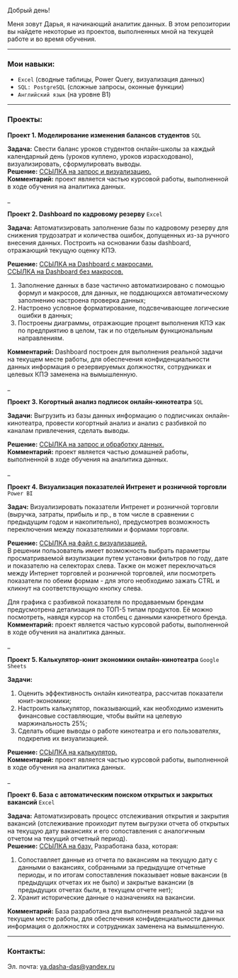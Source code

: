 Добрый день!

Меня зовут Дарья, я начинающий аналитик данных. В этом репозитории вы найдете некоторые из проектов, выполненных мной на текущей работе и во время обучения. 
____
### **Мои навыки:**

- `Excel` (сводные таблицы, Power Query, визуализация данных)
- `SQL: PostgreSQL` (сложные запросы, оконные функции)
- `Английский язык` (на уровне B1)
____
### **Проекты:**

**Проект 1. Моделирование изменения балансов студентов** `SQL`

**Задача:** Свести баланс уроков студентов онлайн-школы за каждый календарный день (уроков куплено, уроков израсходовано), визуализировать, сформулировать выводы. <br/>
**Решение:** [ССЫЛКА на запрос и визуализацию.](https://docs.google.com/document/d/1fx1BtBvl18P9u4kssKWPRDsqv3WRJl3PSfWpC11Q_Ds/edit )<br/>
**Комментарий:** проект является частью курсовой работы, выполненной в ходе обучения на аналитика данных. 

_

**Проект 2. Dashboard по кадровому резерву** `Excel`

**Задача:** Автоматизировать заполнение базы по кадровому резерву для снижения трудозатрат и количества ошибок, допущенных из-за ручного внесения данных. Построить на основании базы dashboard, отражающий текущую оценку КПЭ.

**Решение:** [ССЫЛКА на Dashboard с макросами.](https://github.com/Daria-Pokopaeva/data-analyst-portfolio/blob/main/%D0%9F%D1%80%D0%BE%D0%B5%D0%BA%D1%82%202.%20Dashboard_%D0%BA%D0%B0%D0%B4%D1%80%D0%BE%D0%B2%D1%8B%D0%B9%20%D1%80%D0%B5%D0%B7%D0%B5%D1%80%D0%B2%20(%D1%81%20%D0%BC%D0%B0%D0%BA%D1%80%D0%BE%D1%81%D0%B0%D0%BC%D0%B8).xlsm) <br/> 
[ССЫЛКА на Dashboard без макросов.](https://github.com/Daria-Pokopaeva/data-analyst-portfolio/blob/main/%D0%9F%D1%80%D0%BE%D0%B5%D0%BA%D1%82%202.%20Dashboard_%D0%BA%D0%B0%D0%B4%D1%80%D0%BE%D0%B2%D1%8B%D0%B9%20%D1%80%D0%B5%D0%B7%D0%B5%D1%80%D0%B2%20(%D0%B1%D0%B5%D0%B7%20%D0%BC%D0%B0%D0%BA%D1%80%D0%BE%D1%81%D0%BE%D0%B2).xlsx) <br/> 
1. Заполнение данных в базе частично автоматизировано с помощью формул и макросов, для данных, не поддающихся автоматическому заполнению настроена проверка данных;
2. Настроено условное форматирование, подсвечивающее логические ошибки в данных;
3. Построены диаграммы, отражающие процент выполнения КПЭ как по предприятию в целом, так и по отдельным функциональным направлениям.

**Комментарий:** Dashboard построен для выполнения реальной задачи на текущем месте работы, для обеспечения конфиденциальности данных информация о резервируемых должностях, сотрудниках и целевых КПЭ заменена на вымышленную. 

_

**Проект 3. Когортный анализ подписок онлайн-кинотеатра** `SQL`

**Задачи:** Выгрузить из базы данных информацию о подписчиках онлайн-кинотеатра, провести когортный анализ и анализ с разбивкой по каналам привлечения, сделать выводы. 

**Решение:** [ССЫЛКА на запрос и обработку данных.](https://docs.google.com/spreadsheets/d/1gZye5k7uM7PZO13VTylnBJZ3ym5HdYYB/edit?usp=sharing&ouid=117902686209054861592&rtpof=true&sd=true)<br/>
**Комментарий:** проект является частью домашней работы, выполненной в ходе обучения на аналитика данных. 

_

**Проект 4. Визуализация показателей Интренет и розничной торговли** `Power BI`

**Задач:** 
Визуализировать показатели Интренет и розничной торговли (выручка, затраты, прибыль и пр., в том числе в сравнении с предыдущим годом и накопительно), предусмотрев возможность переключения между показателяими и формами торговли. 

**Решение:** [ССЫЛКА на файл с визуализацией.](https://github.com/Daria-Pokopaeva/data-analyst-portfolio/blob/main/%D0%9F%D1%80%D0%BE%D0%B5%D0%BA%D1%82%204.%20Power%20BI.pbix)<br/>
В решении пользователь имеет возможность выбрать параметры просматриваемой визулизации путем установки фильтров по году, дате и показателю на селекторах слева. Также он может переключаться между Интернет торговлей и розничной торговлей, или посмотреть показатели по обеим формам - для этого необходимо зажать CTRL и кликнут на соответствующую кнопку слева. 

Для графика с разбивкой показателя по продаваемым брендам предусмотрена детализация по ТОП-5 типам продуктов. Её можно посмотреть, навядя курсор на столбец с данными канкретного бренда. 
<br/>
**Комментарий:** проект является частью курсовой работы, выполненной в ходе обучения на аналитика данных. 

_

**Проект 5. Калькулятор-юнит экономики онлайн-кинотеатра** `Google Sheets`

**Задачи:** 
1. Оценить эффективность онлайн кинотеатра, рассчитав показатели юнит-экономики;
2. Настроить калькулятор, показывающий, как необходимо изменить финансовые составляющие, чтобы выйти на целевую маржинальность 25%;  <br/>
3. Сделать общие выводы о работе кинотеатра и его пользователях, подкрепив их визуализацией.

**Решение:** [ССЫЛКА на калькулятор.](https://docs.google.com/spreadsheets/d/1ulFr18UkjfJJOPd9dX-d_mUUBTcp3lif/edit#gid=2115260105)<br/>
**Комментарий:** проект является частью курсовой работы, выполненной в ходе обучения на аналитика данных. 

_

**Проект 6. База с автоматическим поиском открытых и закрытых вакансий** `Excel` 

**Задача:** Автоматизировать процесс отслеживания открытия и закрытия вакансий (отслеживание проиходит путем выгрузки отчета об открытых на текущую дату вакансиях и его сопоставления с аналогичным отчетом на текущий отчетный период). <br/>
**Решение:** [ССЫЛКА на базу.](https://github.com/Daria-Pokopaeva/data-analyst-portfolio/blob/main/%D0%9F%D1%80%D0%BE%D0%B5%D0%BA%D1%82%206.%20%D0%91%D0%B0%D0%B7%D0%B0%20%D0%B2%D0%B0%D0%BA%D0%B0%D0%BD%D1%81%D0%B8%D0%B9.xlsx) Разработана база, которая:
1. Сопоставляет данные из отчета по вакансиям на текущую дату с данными о вакансиях, собранными за предыдущие отчетные периоды, и по итогам сопоставления показывает новые вакансии (в предыдущих отчетах их не было) и закрытые вакансии (в предыдущих отчетах были, в текущем отчете нет); <br/>
2. Хранит исторические данные о назначениях на вакансии.

**Комментарий:** База разработана для выполнения реальной задачи на текущем месте работы, для обеспечения конфиденциальности данных информация о должностях и сотрудниках заменена на вымышленную. 

___
### **Контакты:**
Эл. почта: ya.dasha-das@yandex.ru
